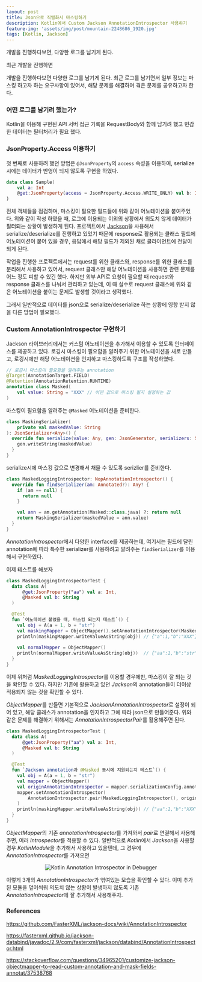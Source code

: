 ```yaml
---
layout: post
title: Json으로 직렬화시 마스킹하기
description: Kotlin에서 Custom Jackson AnnotationIntrospector 사용하기
feature-img: 'assets/img/post/mountain-2248686_1920.jpg'
tags: [Kotlin, Jackson]
---
```


개발을 진행하다보면, 다양한 로그를 남기게 된다. 

최근 개발을 진행하면

개발을 진행하다보면 다양한 로그를 남기게 된다. 최근 로그를 남기면서 일부 정보는 마스킹 하고자 하는 요구사항이 있어서, 해당 문제를 해결하며 겪은 문제를 공유하고자 한다.

### 어떤 로그를 남기려 했는가?

Kotlin을 이용해 구현된 API 서버 접근 기록을 RequestBody와 함께 남기려 했고 민감한 데이터는 필터처리가 필요 했다.

### JsonProperty.Access 이용하기

첫 번째로 사용하려 했던 방법은 `@JsonProperty`의 `access` 속성을 이용하여, serialize시에는 데이터가 반영이 되지 않도록 구현을 하였다.

```kotlin
data class Sample(
    val a: Int
    @get:JsonProperty(access = JsonProperty.Access.WRITE_ONLY) val b: Int
)
```

전체 객체들을 점검하며, 마스킹이 필요한 필드들에 위와 같이 어노테이션을 붙여주었다. 위와 같이 작성 하였을 때, 로그에 이용되는 이외의 상황에서 의도치 않게 데이터가 필터되는 상황이 발생하게 된다. 프로젝트에서 [Jackson](https://github.com/FasterXML/jackson)을 사용해서 serialize/deserialize를 진행하고 있었기 때문에 response로 활용되는 클래스 필드에 어노테이션이 붙어 있을 경우, 응답에서 해당 필드가 제외된 채로 클라이언트에 전달이 되게 된다.

작업을 진행한 프로젝트에서는 request를 위한 클래스와, response를 위한 클래스를 분리해서 사용하고 있어서, request 클래스만 해당 어노테이션을 사용하면 관련 문제를 어느 정도 피할 수 있긴 했다. 하지만 외부 API로 요청이 필요할 때 request와 response 클래스를 나눠서 관리하고 있는데, 이 때 실수로 request 클래스에 위와 같은 어노테이션을 붙이는 문제도 발생할 것이라고 생각했다.

그래서 일반적으로 데이터를 json으로 serialize/deserialize 하는 상황에 영향 받지 않을 다른 방법이 필요했다.

### Custom AnnotationIntrospector 구현하기

Jackson 라이브러리에서는 커스텀 어노테이션을 추가해서 이용할 수 있도록 인터페이스를 제공하고 있다. 로깅시 마스킹이 필요함을 알려주기 위한 어노테이션을 새로 만들고, 로깅시에만 해당 어노테이션을 인지하고 마스킹하도록 구조를 작성하였다.

```kotlin
// 로깅시 마스킹이 필요함을 알려주는 annotation
@Target(AnnotationTarget.FIELD)
@Retention(AnnotationRetention.RUNTIME)
annotation class Masked(
    val value: String = "XXX" // 어떤 값으로 마스킹 될지 설정하는 값
)
```

마스킹이 필요함을 알려주는 `@Masked` 어노테이션을 준비한다.

```kotlin
class MaskingSerializer(
    private val maskedValue: String
): JsonSerializer<Any>() {
  override fun serialize(value: Any, gen: JsonGenerator, serializers: SerializerProvider?) {
    gen.writeString(maskedValue)
  }
}
```

serialize시에 마스킹 값으로 변경해서 채울 수 있도록 serizlier를 준비한다.

```kotlin
class MaskedLoggingIntrospector: NopAnnotationIntrospector() {
  override fun findSerializer(am: Annotated?): Any? {
    if (am == null) {
      return null
    }

    val ann = am.getAnnotation(Masked::class.java) ?: return null
    return MaskingSerializer(maskedValue = ann.value)
  }
}
```

*AnnotationIntrospector*에서 다양한 interface를 제공하는데, 여기서는 필드에 달린 annotation에 따라 특수한 serializer를 사용하려고 알려주는 `findSerializer`를 이용해서 구현하였다.

이제 테스트를 해보자

```kotlin
class MaskedLoggingIntrospectorTest {
  data class A(
      @get:JsonProperty("aa") val a: Int,
      @Masked val b: String
  )

  @Test
  fun `어노테이션 붙였을 때, 마스킹 되는지 테스트`() {
    val obj = A(a = 1, b = "str")
    val maskingMapper = ObjectMapper().setAnnotationIntrospector(MaskedLoggingIntrospector())
    println(maskingMapper.writeValueAsString(obj)) // {"a":1,"b":"XXX"}
      
    val normalMapper = ObjectMapper()
    println(normalMapper.writeValueAsString(obj))  // {"aa":1,"b":"str"}
  }
}
```

이제 위처럼 *MaskedLoggingIntrospector*를 이용할 경우에만, 마스킹이 잘 되는 것을 확인할 수 있다. 하지만 기존에 활용하고 있던 *Jackson*의 annotation들이 더이상 적용되지 않는 것을 확인할 수 있다.

*ObjectMapper*를 만들면 기본적으로 *JacksonAnnotationIntrospector*로 설정이 되어 있고, 해당 클래스가 annotation을 인지하고 그에 따라 json으로 만들어준다. 위와 같은 문제를 해결하기 위해서는 *AnnotationIntrospectorPair*를 활용해주면 된다.

```kotlin
class MaskedLoggingIntrospectorTest {
  data class A(
      @get:JsonProperty("aa") val a: Int,
      @Masked val b: String
  )

  @Test
  fun `Jackson annotation과 @Masked 동시에 지원되는지 테스트`() {
    val obj = A(a = 1, b = "str")
    val mapper = ObjectMapper()
    val originAnnotationIntrospector = mapper.serializationConfig.annotationIntrospector
    mapper.setAnnotationIntrospector(
        AnnotationIntrospector.pair(MaskedLoggingIntrospector(), originAnnotationIntrospector)
    )
    println(maskingMapper.writeValueAsString(obj)) // {"aa":1,"b":"XXX"}
  }
}
```

*ObjectMapper*의 기존 *annotationIntrospector*를 가져와서 *pair*로 연결해서 사용해주면, 여러 *Introspector*를 적용할 수 있다. 일반적으로 *Kotlin*에서 *Jackson*을 사용할 경우 *KotlinModule*을 추가해서 사용하고 있을텐데, 그 경우에 *AnnotationIntrospector*를 가져오면

<div style="text-align:center"><img alt="Kotlin Annotation Introspector in Debugger" src="{{ site.baseurl }}/assets/img/post/kotlin-annotation-introspector.png"></div>

이렇게 3개의 *AnnotationIntrospector*가 엮여있는 모습을 확인할 수 있다. 이미 추가된 모듈을 덮어씌워 의도치 않는 상황이 발생하지 않도록 기존 *AnnotationIntrospector*에 잘 추가해서 사용해주자.

### References

https://github.com/FasterXML/jackson-docs/wiki/AnnotationIntrospector

https://fasterxml.github.io/jackson-databind/javadoc/2.9/com/fasterxml/jackson/databind/AnnotationIntrospector.html

https://stackoverflow.com/questions/34965201/customize-jackson-objectmapper-to-read-custom-annotation-and-mask-fields-annotat/37538768

